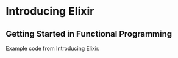 Introducing Elixir
==================
Getting Started in Functional Programming
------------------

Example code from Introducing Elixir.
